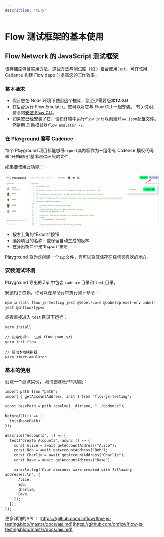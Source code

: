 ```yaml
---
description: '@Lsy'
---
```


# Flow 测试框架的基本使用

## Flow Network 的 JavaScript 测试框架

 该存储库包含实用方法，这些方法与测试库（如 ）结合使用`Jest`，可在使用 Cadence 构建 Flow dapp 时提高您的工作效率。



### 基本要求

*  假设您在 Node 环境下使用这个框架。您至少需要版本**12.0.0**
*  在后台运行 Flow Emulator。您可以将它与 Flow CLI 一起安装。 有关说明，请参阅[安装 Flow CLI](https://docs.onflow.org/flow-cli/install)。
*  如果您已经安装了它，请在终端中运行`flow init`以创建`flow.json`配置文件。然后用 启动模拟器`flow emulator -v`。

### 在 Playground 编写 Cadence

每个 Playground 项目都能够将`export`其内容作为一组带有 Cadence 模板代码和“开箱即用”基本测试环境的文件。

如果要使用此功能：

![](../../.gitbook/assets/image%20%282%29.png)

* 按右上角的“Export”按钮
* 选择项目的名称 - 或保留自动生成的版本
* 在弹出窗口中按“Export”按钮

Playground 将为您创建一个`zip`文件，您可以将其保存在任何您喜欢的地方。

### 安装测试环境

Playground 导出的 Zip 中包含 `cadence` 目录和  `test` 目录，

安装相关依赖，你可以在命令行中执行如下命令：

```text
npm install flow-js-testing jest @babel/core @babel/preset-env babel-jest @onflow/types
```

或者直接进入 `test` 目录下运行：

```text
yarn install

// 初始化项目  生成 flow.json 文件
yarn init-flow

// 启动本地模拟器 
yarn start-emulator
```

### 基本的使用

创建一个测试实例， 测试创建账户的功能：

```text
import path from "path";
import { getAccountAddress, init } from "flow-js-testing";

const basePath = path.resolve(__dirname, "../cadence");

beforeAll(() => {
  init(basePath);
});

describe("Accounts", () => {
  test("Create Accounts", async () => {
    const Alice = await getAccountAddress("Alice");
    const Bob = await getAccountAddress("Bob");
    const Charlie = await getAccountAddress("Charlie");
    const Dave = await getAccountAddress("Dave");

    console.log("Four accounts were created with following addresses:\n", {
      Alice,
      Bob,
      Charlie,
      Dave,
    });
  });
});
```

更多详细的API ： [https://github.com/onflow/flow-js-testing/blob/master/docs/api.md](https://github.com/onflow/flow-js-testing/blob/master/docs/api.md)



